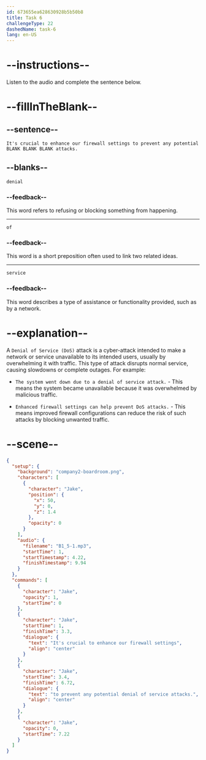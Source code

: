 ```yaml
---
id: 673655ea628630928b5b50b8
title: Task 6
challengeType: 22
dashedName: task-6
lang: en-US
---
```


<!-- (Audio) Jake: It's crucial to enhance our firewall settings to prevent any potential denial of service attacks. -->

# --instructions--

Listen to the audio and complete the sentence below.

# --fillInTheBlank--

## --sentence--

`It's crucial to enhance our firewall settings to prevent any potential BLANK BLANK BLANK attacks.`

## --blanks--

`denial`

### --feedback--

This word refers to refusing or blocking something from happening.

---

`of`

### --feedback--

This word is a short preposition often used to link two related ideas.

---

`service`

### --feedback--

This word describes a type of assistance or functionality provided, such as by a network.

# --explanation--

A `Denial of Service (DoS)` attack is a cyber-attack intended to make a network or service unavailable to its intended users, usually by overwhelming it with traffic. This type of attack disrupts normal service, causing slowdowns or complete outages. For example:

- `The system went down due to a denial of service attack.` - This means the system became unavailable because it was overwhelmed by malicious traffic.
  
- `Enhanced firewall settings can help prevent DoS attacks.` - This means improved firewall configurations can reduce the risk of such attacks by blocking unwanted traffic.

# --scene--

```json
{
  "setup": {
    "background": "company2-boardroom.png",
    "characters": [
      {
        "character": "Jake",
        "position": {
          "x": 50,
          "y": 0,
          "z": 1.4
        },
        "opacity": 0
      }
    ],
    "audio": {
      "filename": "B1_5-1.mp3",
      "startTime": 1,
      "startTimestamp": 4.22,
      "finishTimestamp": 9.94
    }
  },
  "commands": [
    {
      "character": "Jake",
      "opacity": 1,
      "startTime": 0
    },
    {
      "character": "Jake",
      "startTime": 1,
      "finishTime": 3.3,
      "dialogue": {
        "text": "It's crucial to enhance our firewall settings",
        "align": "center"
      }
    },
    {
      "character": "Jake",
      "startTime": 3.4,
      "finishTime": 6.72,
      "dialogue": {
        "text": "to prevent any potential denial of service attacks.",
        "align": "center"
      }
    },
    {
      "character": "Jake",
      "opacity": 0,
      "startTime": 7.22
    }
  ]
}
```
